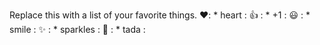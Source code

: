 Replace this with a list of your favorite things. 
❤️: * heart :
👍	: * +1 :
😃 : * smile :
✨	: * sparkles :
🎉	: * tada :
